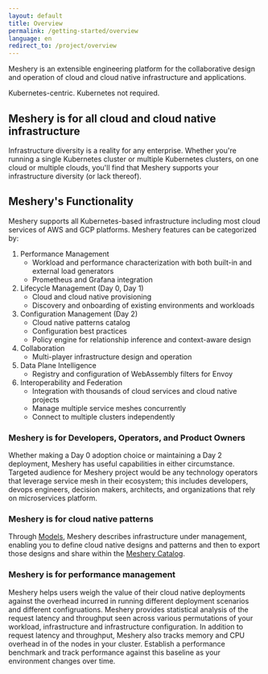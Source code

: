 ```yaml
---
layout: default
title: Overview
permalink: /getting-started/overview
language: en
redirect_to: /project/overview
---
```

Meshery is an extensible engineering platform for the collaborative design and operation of cloud and cloud native infrastructure and applications.

Kubernetes-centric. Kubernetes not required.

## Meshery is for all cloud and cloud native infrastructure

Infrastructure diversity is a reality for any enterprise. Whether you're running a single Kubernetes cluster or multiple Kubernetes clusters, on one cloud or multiple clouds, you'll find that Meshery supports your infrastructure diversity (or lack thereof).

## Meshery's Functionality

Meshery supports all Kubernetes-based infrastructure including most cloud services of AWS and GCP platforms. Meshery features can be categorized by:

1. Performance Management
   - Workload and performance characterization with both built-in and external load generators
   - Prometheus and Grafana integration
1. Lifecycle Management (Day 0, Day 1)
   - Cloud and cloud native provisioning
   - Discovery and onboarding of existing environments and workloads
1. Configuration Management (Day 2)
   - Cloud native patterns catalog
   - Configuration best practices
   - Policy engine for relationship inference and context-aware design
1. Collaboration
   - Multi-player infrastructure design and operation
1. Data Plane Intelligence
   - Registry and configuration of WebAssembly filters for Envoy
1. Interoperability and Federation
   - Integration with thousands of cloud services and cloud native projects
   - Manage multiple service meshes concurrently
   - Connect to multiple clusters independently

### Meshery is for Developers, Operators, and Product Owners

Whether making a Day 0 adoption choice or maintaining a Day 2 deployment, Meshery has useful capabilities in either circumstance. Targeted audience for Meshery project would be any technology operators that leverage service mesh in their ecosystem; this includes developers, devops engineers, decision makers, architects, and organizations that rely on microservices platform.

### Meshery is for cloud native patterns

Through [Models]({{site.baseurl}}/concepts/models), Meshery describes infrastructure under management, enabling you to define cloud native designs and patterns and then to export those designs and share within the <a href="https://meshery.io/catalog" target="_self_">Meshery Catalog</a>.

### Meshery is for performance management

Meshery helps users weigh the value of their cloud native deployments against the overhead incurred in running different deployment scenarios and different configruations. Meshery provides statistical analysis of the request latency and throughput seen across various permutations of your workload, infrastructure and infrastructure configuration. In addition to request latency and throughput, Meshery also tracks memory and CPU overhead in of the nodes in your cluster. Establish a performance benchmark and track performance against this baseline as your environment changes over time.


